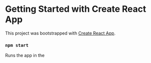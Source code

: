 # Getting Started with Create React App

This project was bootstrapped with [Create React App](https://github.com/facebook/create-react-app).


### `npm start`

Runs the app in the











